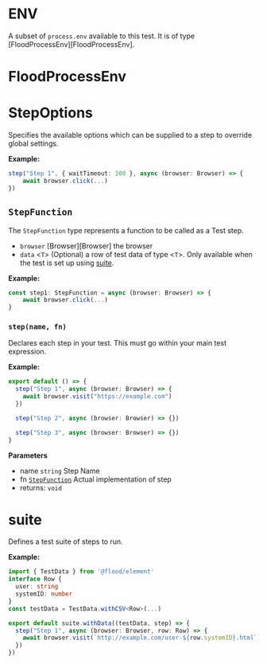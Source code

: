 # ENV

A subset of `process.env` available to this test. It is of type [FloodProcessEnv][FloodProcessEnv].

# FloodProcessEnv

# StepOptions

Specifies the available options which can be supplied to a step to override global settings.

**Example:**

```typescript
step("Step 1", { waitTimeout: 300 }, async (browser: Browser) => {
	await browser.click(...)
})
```

## `StepFunction`

The `StepFunction` type represents a function to be called as a Test step.

-   `browser` [Browser][Browser] the browser
-   `data` &lt;`T`> (Optional) a row of test data of type &lt;`T`>. Only available when the test is set up using [suite][suite].

**Example:**

```typescript
const step1: StepFunction = async (browser: Browser) => {
	await browser.click(...)
}
```

### `step(name, fn)`



Declares each step in your test. This must go within your main test expression.

**Example:**

```typescript
export default () => {
  step("Step 1", async (browser: Browser) => {
    await browser.visit("https://example.com")
  })

  step("Step 2", async (browser: Browser) => {})

  step("Step 3", async (browser: Browser) => {})
}
```

**Parameters**

-   name `string` Step Name
-   fn [`StepFunction`][StepFunction] Actual implementation of step
-   returns: `void`

# suite

Defines a test suite of steps to run.

**Example:**

```typescript
import { TestData } from '@flood/element'
interface Row {
  user: string
  systemID: number
}
const testData = TestData.withCSV<Row>(...)

export default suite.withData((testData, step) => {
  step("Step 1", async (browser: Browser, row: Row) => {
    await browser.visit(`http://example.com/user-${row.systemID}.html`)
  })
})
```

[suite]: ../../../../documented/DSL#suite

[StepFunction]: ../../../../documented/DSL#stepfunction
